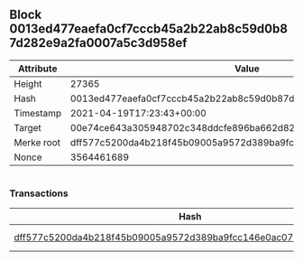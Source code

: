## Block 0013ed477eaefa0cf7cccb45a2b22ab8c59d0b87d282e9a2fa0007a5c3d958ef

Attribute | Value
--- | ---
Height | 27365
Hash | 0013ed477eaefa0cf7cccb45a2b22ab8c59d0b87d282e9a2fa0007a5c3d958ef
Timestamp | 2021-04-19T17:23:43+00:00
Target | 00e74ce643a305948702c348ddcfe896ba662d82c1a228faf4ad12250f07334e
Merke root | dff577c5200da4b218f45b09005a9572d389ba9fcc146e0ac079d2a52ebe21b1
Nonce | 3564461689

```

```

### Transactions

Hash | Amount
--- | ---
[dff577c5200da4b218f45b09005a9572d389ba9fcc146e0ac079d2a52ebe21b1](dff577c5200da4b218f45b09005a9572d389ba9fcc146e0ac079d2a52ebe21b1.md) | 10.00000000 SKEPTI 
